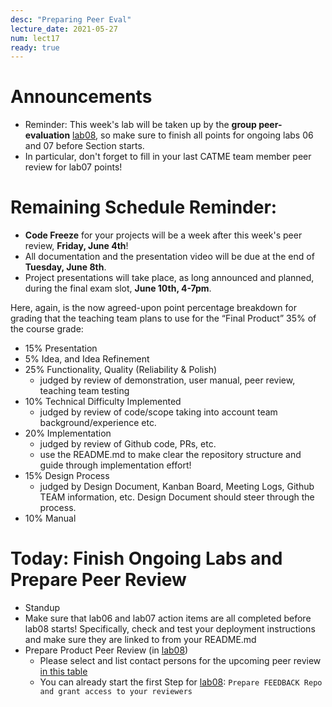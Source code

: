 ```yaml
---
desc: "Preparing Peer Eval"
lecture_date: 2021-05-27
num: lect17
ready: true
---
```


# Announcements
* Reminder: This week's lab will be taken up by the **group peer-evaluation** [lab08](https://ucsb-cs148.github.io/s21/lab/lab08/), so make sure to finish all points for ongoing labs 06 and 07 before Section starts.
* In particular, don't forget to fill in your last CATME team member peer review for lab07 points! 

# Remaining Schedule Reminder: 

* **Code Freeze** for your projects will be a week after this week's peer review, **Friday, June 4th**!
* All documentation and the presentation video will be due at the end of **Tuesday, June 8th**. 
* Project presentations will take place, as long announced and planned, during the final exam slot, **June 10th, 4-7pm**.

Here, again, is the now agreed-upon point percentage breakdown for grading that the teaching team plans to use for the “Final Product” 35% of the course grade:

* 15% Presentation
* 5% Idea, and Idea Refinement 
* 25% Functionality, Quality (Reliability & Polish) 
    * judged by review of demonstration, user manual, peer review, teaching team testing 
* 10% Technical Difficulty Implemented 
    * judged by review of code/scope taking into account team background/experience etc.
* 20% Implementation 
    * judged by review of Github code, PRs, etc. 
    * use the README.md to make clear the repository structure and guide through implementation effort! 
* 15% Design Process 
    * judged by Design Document, Kanban Board, Meeting Logs, Github TEAM information, etc. Design Document should steer through the process.
* 10% Manual 


# Today: Finish Ongoing Labs and Prepare Peer Review 

* Standup 
* Make sure that lab06 and lab07 action items are all completed before lab08 starts! Specifically, check and test your deployment instructions and make sure they are linked to from your README.md 
* Prepare Product Peer Review (in [lab08](https://ucsb-cs148.github.io/s21/lab/lab08/))
  * Please select and list contact persons for the upcoming peer review [in this table](https://docs.google.com/spreadsheets/d/1rGk06L3xZ08sWqDN3o_FKx8b-mQrxYGO_mrf6XcW0vA/edit?usp=sharing)
  * You can already start the first Step for [lab08](https://ucsb-cs148.github.io/s21/lab/lab08/): `Prepare FEEDBACK Repo and grant access to your reviewers`









